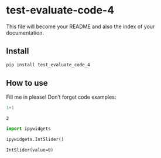 test-evaluate-code-4
================

<!-- WARNING: THIS FILE WAS AUTOGENERATED! DO NOT EDIT! -->

This file will become your README and also the index of your
documentation.

## Install

``` sh
pip install test_evaluate_code_4
```

## How to use

Fill me in please! Don’t forget code examples:

``` python
1+1
```

    2

``` python
import ipywidgets
```

``` python
ipywidgets.IntSlider()
```

    IntSlider(value=0)
